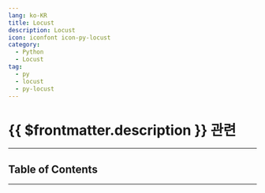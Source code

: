 ```yaml
---
lang: ko-KR
title: Locust
description: Locust
icon: iconfont icon-py-locust
category:
  - Python
  - Locust
tag:
  - py
  - locust
  - py-locust
---
```


# {{ $frontmatter.description }} 관련

<ShieldsGroup logos="python"/>

---

## Table of Contents

<ToCLocal basePath="/programming/py-locust/" />

---

<TagLinks />